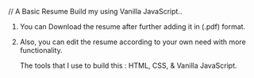 

// A Basic Resume Build my using Vanilla JavaScript.. 
1. You can Download the resume after further adding it in (.pdf) format.
2. Also, you can edit the resume according to your own need with more functionality.
   
   The tools that I use to build this : HTML, CSS, & Vanilla JavaScript. 
